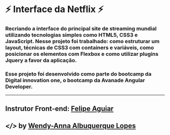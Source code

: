 # ⚡ Interface da Netflix ⚡

### Recriando a interface do principal site de streaming mundial utilizando tecnologias simples como HTML5, CSS3 e JavaScript. Nesse projeto foi trabalhado: como estruturar um layout, técnicas de CSS3 com containers e variáveis, como posicionar os elementos com Flexbox e como utilizar plugins Jquery a favor da aplicação.

### Esse projeto foi desenvolvido como parte do bootcamp da Digital innovation one, o bootcamp da Avanade Angular Developer.

---

## Instrutor Front-end: [Felipe Aguiar](https://github.com/felipeAguiarCode)

## ***</>*** **by [Wendy-Anna Albuquerque Lopes](https://github.com/Wendy-Anna)**
